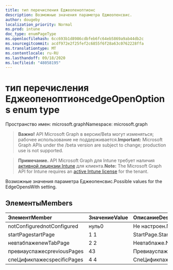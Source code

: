 ```yaml
---
title: тип перечисления Еджеопеноптионс
description: Возможные значения параметра Еджеопенсвис.
author: dougeby
localization_priority: Normal
ms.prod: intune
doc_type: enumPageType
ms.openlocfilehash: 6cc693b1d8986cdbfeb6fc64eb5869a9ab44db2c
ms.sourcegitcommit: acdf972e2f25fef2c6855f6f28a63c0762228ffa
ms.translationtype: MT
ms.contentlocale: ru-RU
ms.lasthandoff: 09/18/2020
ms.locfileid: "48058195"
---
```

# <a name="edgeopenoptions-enum-type"></a><span data-ttu-id="4f6fc-103">тип перечисления Еджеопеноптионс</span><span class="sxs-lookup"><span data-stu-id="4f6fc-103">edgeOpenOptions enum type</span></span>

<span data-ttu-id="4f6fc-104">Пространство имен: microsoft.graph</span><span class="sxs-lookup"><span data-stu-id="4f6fc-104">Namespace: microsoft.graph</span></span>

> <span data-ttu-id="4f6fc-105">**Важно!** API Microsoft Graph в версии/Beta могут изменяться; рабочее использование не поддерживается.</span><span class="sxs-lookup"><span data-stu-id="4f6fc-105">**Important:** Microsoft Graph APIs under the /beta version are subject to change; production use is not supported.</span></span>

> <span data-ttu-id="4f6fc-106">**Примечание.** API Microsoft Graph для Intune требует наличия [активной лицензии Intune](https://go.microsoft.com/fwlink/?linkid=839381) для клиента.</span><span class="sxs-lookup"><span data-stu-id="4f6fc-106">**Note:** The Microsoft Graph API for Intune requires an [active Intune license](https://go.microsoft.com/fwlink/?linkid=839381) for the tenant.</span></span>

<span data-ttu-id="4f6fc-107">Возможные значения параметра Еджеопенсвис.</span><span class="sxs-lookup"><span data-stu-id="4f6fc-107">Possible values for the EdgeOpensWith setting.</span></span>

## <a name="members"></a><span data-ttu-id="4f6fc-108">Элементы</span><span class="sxs-lookup"><span data-stu-id="4f6fc-108">Members</span></span>
|<span data-ttu-id="4f6fc-109">Элемент</span><span class="sxs-lookup"><span data-stu-id="4f6fc-109">Member</span></span>|<span data-ttu-id="4f6fc-110">Значение</span><span class="sxs-lookup"><span data-stu-id="4f6fc-110">Value</span></span>|<span data-ttu-id="4f6fc-111">Описание</span><span class="sxs-lookup"><span data-stu-id="4f6fc-111">Description</span></span>|
|:---|:---|:---|
|<span data-ttu-id="4f6fc-112">notConfigured</span><span class="sxs-lookup"><span data-stu-id="4f6fc-112">notConfigured</span></span>|<span data-ttu-id="4f6fc-113">нуль</span><span class="sxs-lookup"><span data-stu-id="4f6fc-113">0</span></span>|<span data-ttu-id="4f6fc-114">Не настроен.</span><span class="sxs-lookup"><span data-stu-id="4f6fc-114">Not configured.</span></span>|
|<span data-ttu-id="4f6fc-115">startPage</span><span class="sxs-lookup"><span data-stu-id="4f6fc-115">startPage</span></span>|<span data-ttu-id="4f6fc-116">1 </span><span class="sxs-lookup"><span data-stu-id="4f6fc-116">1</span></span>|<span data-ttu-id="4f6fc-117">StartPage.</span><span class="sxs-lookup"><span data-stu-id="4f6fc-117">StartPage.</span></span>|
|<span data-ttu-id="4f6fc-118">невтабпаже</span><span class="sxs-lookup"><span data-stu-id="4f6fc-118">newTabPage</span></span>|<span data-ttu-id="4f6fc-119">2 </span><span class="sxs-lookup"><span data-stu-id="4f6fc-119">2</span></span>|<span data-ttu-id="4f6fc-120">Невтабпаже.</span><span class="sxs-lookup"><span data-stu-id="4f6fc-120">NewTabPage.</span></span>|
|<span data-ttu-id="4f6fc-121">превиауспажес</span><span class="sxs-lookup"><span data-stu-id="4f6fc-121">previousPages</span></span>|<span data-ttu-id="4f6fc-122">4</span><span class="sxs-lookup"><span data-stu-id="4f6fc-122">3</span></span>|<span data-ttu-id="4f6fc-123">Превиауспажес.</span><span class="sxs-lookup"><span data-stu-id="4f6fc-123">PreviousPages.</span></span>|
|<span data-ttu-id="4f6fc-124">спеЦификпажес</span><span class="sxs-lookup"><span data-stu-id="4f6fc-124">specificPages</span></span>|<span data-ttu-id="4f6fc-125">4 </span><span class="sxs-lookup"><span data-stu-id="4f6fc-125">4</span></span>|<span data-ttu-id="4f6fc-126">СпеЦификпажес.</span><span class="sxs-lookup"><span data-stu-id="4f6fc-126">SpecificPages.</span></span>|






